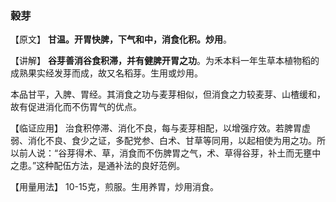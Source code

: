### 榖芽

【原文】 **甘温。开胃快脾，下气和中，消食化积。炒用**。

【讲解】 **谷芽善消谷食积滞，并有健脾开胃之功**。为禾本料一年生草本植物稻的成熟果实经发芽而成，故又名稻芽。生用或炒用。

本品甘平，入脾、胃经。其消食之功与麦芽相似，但消食之力较麦芽、山楂缓和，故有促进消化而不伤胃气的优点。

【临证应用】  治食积停滞、消化不良，每与麦芽相配，以增强疗效。若脾胃虚弱、消化不良、食少之证，多配党参、白术、甘草等同用，以起相使为用之功。所以前人说：“谷芽得术、草，消食而不伤脾胃之气，术、草得谷芽，补土而无壅中之患。”这种配伍方法，是通补法的良好范例。

【用量用法】  10-15克，煎服。生用养胃，炒用消食。
